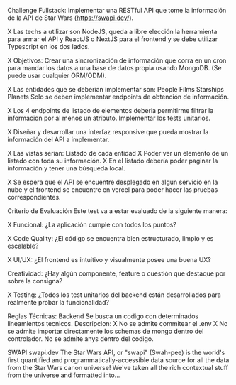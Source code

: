 Challenge Fullstack: Implementar una RESTful API que tome la información de la API de Star Wars (https://swapi.dev/).

X Las techs a utilizar son NodeJS, queda a libre elección la herramienta para armar el API y ReactJS o NextJS para el frontend y se debe utilizar Typescript en los dos lados.

X Objetivos: Crear una sincronización de información que corra en un cron para mandar los datos a una base de datos propia usando MongoDB. (Se puede usar cualquier ORM/ODM).

X Las entidades que se deberian implementar son: People Films Starships Planets Solo se deben implementar endpoints de obtención de información.

X Los 4 endpoints de listado de elementos deberia permitirme filtrar la informacion por al menos un atributo. Implementar los tests unitarios.

X Diseñar y desarrollar una interfaz responsive que pueda mostrar la información del API a implementar.

X Las vistas serian: Listado de cada entidad
X Poder ver un elemento de un listado con toda su información.
X En el listado debería poder paginar la información y tener una búsqueda local.

X Se espera que el API se encuentre desplegado en algun servicio en la nube y el frontend se encuentre en vercel para poder hacer las pruebas correspondientes.

Criterio de Evaluación Este test va a estar evaluado de la siguiente manera:

X Funcional: ¿La aplicación cumple con todos los puntos?

X Code Quality: ¿El código se encuentra bien estructurado, limpio y es escalable?

X UI/UX: ¿El frontend es intuitivo y visualmente posee una buena UX?

Creatividad: ¿Hay algún componente, feature o cuestión que destaque por sobre la consigna?

X Testing: ¿Todos los test unitarios del backend están desarrollados para realmente probar la funcionalidad?

Reglas Técnicas: Backend
Se busca un codigo con determinados lineamientos tecnicos.
Descripcion:
X No se admite commitear el .env
X No se admite importar directamente los schemas de mongo dentro del controlador.
No se admite anys dentro del codigo.

SWAPI swapi.dev The Star Wars API, or "swapi" (Swah-pee) is the world's first quantified and programmatically-accessible data source for all the data from the Star Wars canon universe! We've taken all the rich contextual stuff from the universe and formatted into...
